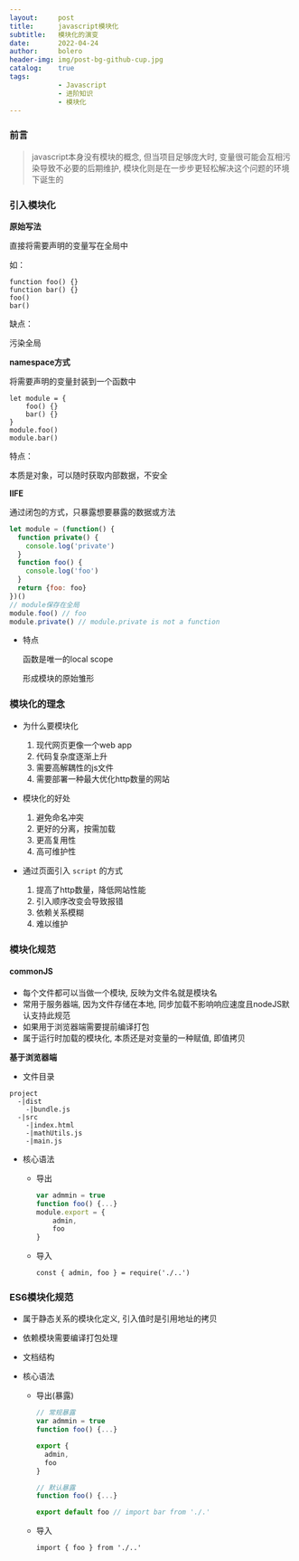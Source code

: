 ```yaml
---
layout:     post
title:      javascript模块化
subtitle:   模块化的演变
date:       2022-04-24
author:     bolero
header-img: img/post-bg-github-cup.jpg
catalog: 	true
tags:
            - Javascript
            - 进阶知识
            - 模块化
---
```


### 前言

>javascript本身没有模块的概念, 但当项目足够庞大时, 变量很可能会互相污染导致不必要的后期维护, 模块化则是在一步步更轻松解决这个问题的环境下诞生的

### 引入模块化

**原始写法**

直接将需要声明的变量写在全局中

如：

```
function foo() {}
function bar() {}
foo()
bar()
```

缺点：

污染全局

**namespace方式**

将需要声明的变量封装到一个函数中

```
let module = {
	foo() {}
	bar() {}
}
module.foo()
module.bar()
```

特点：

本质是对象，可以随时获取内部数据，不安全

**IIFE**

通过闭包的方式，只暴露想要暴露的数据或方法

```javascript
let module = (function() {
  function private() {
    console.log('private')
  }
  function foo() {
    console.log('foo')
  }
  return {foo: foo}
})()
// module保存在全局
module.foo() // foo
module.private() // module.private is not a function
```

- 特点

  函数是唯一的local scope

  形成模块的原始雏形

### 模块化的理念

- 为什么要模块化
  1. 现代网页更像一个web app
  2. 代码复杂度逐渐上升
  3. 需要高解耦性的js文件
  4. 需要部署一种最大优化http数量的网站
- 模块化的好处
  1. 避免命名冲突
  2. 更好的分离，按需加载
  3. 更高复用性
  4. 高可维护性

- 通过页面引入 `script` 的方式
  1. 提高了http数量，降低网站性能
  2. 引入顺序改变会导致报错
  3. 依赖关系模糊
  4. 难以维护

### 模块化规范

#### commonJS

- 每个文件都可以当做一个模块, 反映为文件名就是模块名
- 常用于服务器端, 因为文件存储在本地, 同步加载不影响响应速度且nodeJS默认支持此规范
- 如果用于浏览器端需要提前编译打包
- 属于运行时加载的模块化, 本质还是对变量的一种赋值, 即值拷贝

**基于浏览器端**

- 文件目录

```
project
  -|dist
  	-|bundle.js
  -|src
    -|index.html
    -|mathUtils.js
    -|main.js
```

- 核心语法

  - 导出

    ```javascript
    var admmin = true
    function foo() {...}
    module.export = {
    	admin,
    	foo
    }
    ```

  - 导入

    ```
    const { admin, foo } = require('./..')
    ```

### ES6模块化规范

- 属于静态关系的模块化定义, 引入值时是引用地址的拷贝
- 依赖模块需要编译打包处理
- 文档结构

- 核心语法

  - 导出(暴露)

    ```javascript
    // 常规暴露
    var admmin = true
    function foo() {...}
    
    export {
      admin,
      foo
    }
    
    // 默认暴露
    function foo() {...}
    
    export default foo // import bar from './.' 
    ```

  - 导入

    ```
    import { foo } from './..'
    ```

    

